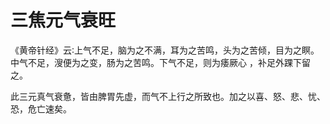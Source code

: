 # 三焦元气衰旺



《黄帝针经》云∶上气不足，脑为之不满，耳为之苦鸣，头为之苦倾，目为之瞑。中气不足，溲便为之变，肠为之苦鸣。下气不足，则为痿厥心 ，补足外踝下留之。

此三元真气衰惫，皆由脾胃先虚，而气不上行之所致也。加之以喜、怒、悲、忧、恐，危亡速矣。